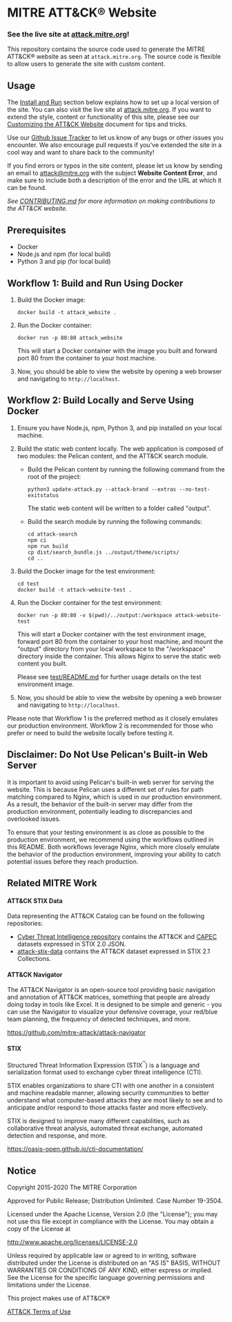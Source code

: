 # MITRE ATT&CK&reg; Website

### See the live site at [attack.mitre.org](https://attack.mitre.org)!

This repository contains the source code used to generate the MITRE ATT&CK&reg; website as seen at `attack.mitre.org`. The source code is flexible to allow users to generate the site with custom content.

## Usage
The [Install and Run](#Install-and-Build) section below explains how to set up a local version of the site. You can also visit the live site at [attack.mitre.org](https://attack.mitre.org). If you want to extend the style, content or functionality of this site, please see our [Customizing the ATT&CK Website](/CUSTOMIZING.md) document for tips and tricks.

Use our [Github Issue Tracker](https://github.com/mitre-attack/attack-website/issues) to let us know of any bugs or other issues you encounter. We also encourage pull requests if you've extended the site in a cool way and want to share back to the community!

If you find errors or typos in the site content, please let us know by sending an email to attack@mitre.org with the subject **Website Content Error**, and make sure to include both a description of the error and the URL at which it can be found. 

_See [CONTRIBUTING.md](/CONTRIBUTING.md) for more information on making contributions to the ATT&CK website._

## Prerequisites

- Docker
- Node.js and npm (for local build)
- Python 3 and pip (for local build)

## Workflow 1: Build and Run Using Docker

1. Build the Docker image:

    ```
    docker build -t attack_website .
    ```

2. Run the Docker container:

    ```
    docker run -p 80:80 attack_website
    ```

   This will start a Docker container with the image you built and forward port 80 from the container to your host machine.

3. Now, you should be able to view the website by opening a web browser and navigating to `http://localhost`.

## Workflow 2: Build Locally and Serve Using Docker

1. Ensure you have Node.js, npm, Python 3, and pip installed on your local machine.

2. Build the static web content locally. The web application is composed of two modules: the Pelican content, and the ATT&CK search module.

    - Build the Pelican content by running the following command from the root of the project:

        ```
        python3 update-attack.py --attack-brand --extras --no-test-exitstatus
        ```

      The static web content will be written to a folder called "output".

    - Build the search module by running the following commands:

        ```
        cd attack-search
        npm ci
        npm run build
        cp dist/search_bundle.js ../output/theme/scripts/
        cd ..
        ```

3. Build the Docker image for the test environment:

    ```
    cd test
    docker build -t attack-website-test .
    ```

4. Run the Docker container for the test environment:

    ```
    docker run -p 80:80 -v $(pwd)/../output:/workspace attack-website-test
    ```

   This will start a Docker container with the test environment image, forward port 80 from the container to your host machine, and mount the "output" directory from your local workspace to the "/workspace" directory inside the container. This allows Nginx to serve the static web content you built.

   Please see [test/README.md](./test/README.md) for further usage details on the test environment image.

5. Now, you should be able to view the website by opening a web browser and navigating to `http://localhost`.

Please note that Workflow 1 is the preferred method as it closely emulates our production environment. Workflow 2 is recommended for those who prefer or need to build the website locally before testing it.

## Disclaimer: Do Not Use Pelican's Built-in Web Server

It is important to avoid using Pelican's built-in web server for serving the website. This is because Pelican uses a different set of rules for path matching compared to Nginx, which is used in our production environment. As a result, the behavior of the built-in server may differ from the production environment, potentially leading to discrepancies and overlooked issues.

To ensure that your testing environment is as close as possible to the production environment, we recommend using the workflows outlined in this README. Both workflows leverage Nginx, which more closely emulate the behavior of the production environment, improving your ability to catch potential issues before they reach production.


## Related MITRE Work
#### ATT&CK STIX Data
Data representing the ATT&CK Catalog can be found on the following repositories:
- [Cyber Threat Intelligence repository](https://github.com/mitre/cti) contains the ATT&CK and [CAPEC](https://capec.mitre.org/) datasets expressed in STIX 2.0 JSON.
- [attack-stix-data](https://github.com/mitre-attack/attack-stix-data) contains the ATT&CK dataset expressed in STIX 2.1 Collections.

#### ATT&CK Navigator
The ATT&CK Navigator is an open-source tool providing basic navigation and annotation of ATT&CK matrices, something that people are already doing today in tools like Excel. It is designed to be simple and generic - you can use the Navigator to visualize your defensive coverage, your red/blue team planning, the frequency of detected techniques, and more. 

https://github.com/mitre-attack/attack-navigator

#### STIX
Structured Threat Information Expression (STIX<sup>&trade;</sup>) is a language and serialization format used to exchange cyber threat intelligence (CTI).

STIX enables organizations to share CTI with one another in a consistent and machine readable manner, allowing security communities to better understand what computer-based attacks they are most likely to see and to anticipate and/or respond to those attacks faster and more effectively.

STIX is designed to improve many different capabilities, such as collaborative threat analysis, automated threat exchange, automated detection and response, and more.

https://oasis-open.github.io/cti-documentation/

## Notice
Copyright 2015-2020 The MITRE Corporation

Approved for Public Release; Distribution Unlimited. Case Number 19-3504.

Licensed under the Apache License, Version 2.0 (the "License");
you may not use this file except in compliance with the License.
You may obtain a copy of the License at

   http://www.apache.org/licenses/LICENSE-2.0

Unless required by applicable law or agreed to in writing, software
distributed under the License is distributed on an "AS IS" BASIS,
WITHOUT WARRANTIES OR CONDITIONS OF ANY KIND, either express or implied.
See the License for the specific language governing permissions and
limitations under the License.

This project makes use of ATT&CK&reg;

[ATT&CK Terms of Use](https://attack.mitre.org/resources/terms-of-use/)
